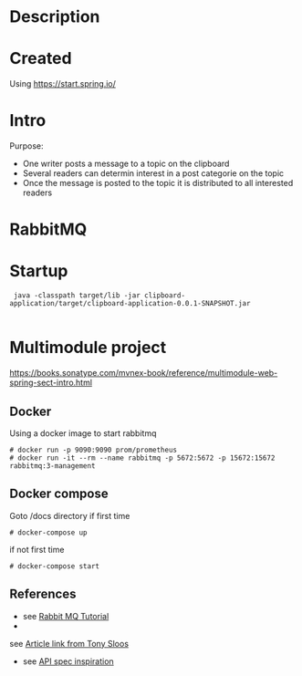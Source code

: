 # Description

# Created

Using https://start.spring.io/

# Intro

Purpose:

- One writer posts a message to a topic on the clipboard
- Several readers can determin interest in a post categorie on the topic
- Once the message is posted to the topic it is distributed to all interested readers

# RabbitMQ

# Startup
```shell
 java -classpath target/lib -jar clipboard-application/target/clipboard-application-0.0.1-SNAPSHOT.jar                   
 
```
# Multimodule project

https://books.sonatype.com/mvnex-book/reference/multimodule-web-spring-sect-intro.html

## Docker

Using a docker image to start rabbitmq

```shell
# docker run -p 9090:9090 prom/prometheus
# docker run -it --rm --name rabbitmq -p 5672:5672 -p 15672:15672 rabbitmq:3-management
```

## Docker compose

Goto <root>/docs directory if first time

```shell
# docker-compose up
```

if not first time

```shell
# docker-compose start
```

## References

- see [Rabbit MQ Tutorial](https://www.rabbitmq.com/tutorials/tutorial-three-java.html)
-
see [Article link from Tony Sloos](http://itsystemengineer.blogspot.com/2018/02/java-ee-7-startup-singleton-rabbitmq.html)
- see [API spec inspiration](https://cloud.google.com/pubsub?hl=nl)

